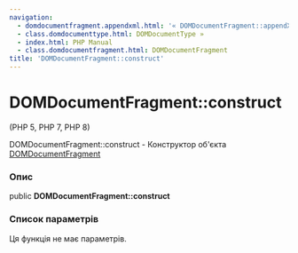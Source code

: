 ```yaml
---
navigation:
  - domdocumentfragment.appendxml.html: '« DOMDocumentFragment::appendXML'
  - class.domdocumenttype.html: DOMDocumentType »
  - index.html: PHP Manual
  - class.domdocumentfragment.html: DOMDocumentFragment
title: 'DOMDocumentFragment::construct'
---
```

# DOMDocumentFragment::construct

(PHP 5, PHP 7, PHP 8)

DOMDocumentFragment::construct - Конструктор об'єкта [DOMDocumentFragment](class.domdocumentfragment.html)

### Опис

public **DOMDocumentFragment::construct**

### Список параметрів

Ця функція не має параметрів.
